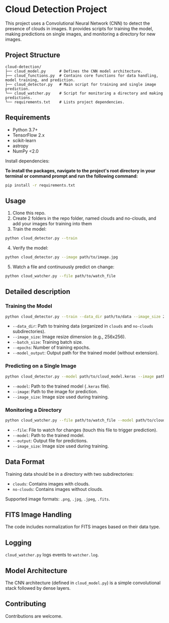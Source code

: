 # Cloud Detection Project

This project uses a Convolutional Neural Network (CNN) to detect the presence of clouds in images. It provides scripts for training the model, making predictions on single images, and monitoring a directory for new images.

## Project Structure

```
cloud-detection/
├── cloud_model.py      # Defines the CNN model architecture.
├── cloud_functions.py  # Contains core functions for data handling, model training, and prediction.
├── cloud_detector.py   # Main script for training and single image prediction.
└── cloud_watcher.py    # Script for monitoring a directory and making predictions.
└── requirements.txt    # Lists project dependencies.
```

## Requirements

*   Python 3.7+
*   TensorFlow 2.x
*   scikit-learn
*   astropy
*   NumPy <2.0


Install dependencies:

**To install the packages, navigate to the project's root directory in your terminal or command prompt and run the following command:**

```bash
pip install -r requirements.txt
```

## Usage
1. Clone this repo.
2. Create 2 folders in the repo folder, named clouds and no-clouds, and add your images for training into them
3. Train the model:
```bash
python cloud_detector.py --train
```
4. Verify the model:
```bash
python cloud_detector.py --image path/to/image.jpg
```
5. Watch a file and continuously predict on change:
```bash
python cloud_watcher.py --file path/to/watch_file
```

## Detailed description

### Training the Model

```bash
python cloud_detector.py --train --data_dir path/to/data --image_size 256 --batch_size 32 --epochs 30 --model_output cloud_model
```

*   `--data_dir`: Path to training data (organized in `clouds` and `no-clouds` subdirectories).
*   `--image_size`: Image resize dimension (e.g., 256x256).
*   `--batch_size`: Training batch size.
*   `--epochs`: Number of training epochs.
*   `--model_output`: Output path for the trained model (without extension).

### Predicting on a Single Image

```bash
python cloud_detector.py --model path/to/cloud_model.keras --image path/to/image.jpg --image_size 256
```

*   `--model`: Path to the trained model (`.keras` file).
*   `--image`: Path to the image for prediction.
*   `--image_size`: Image size used during training.

### Monitoring a Directory

```bash
python cloud_watcher.py --file path/to/watch_file --model path/to/cloud_model.keras --output predictions.txt --image_size 256
```

*   `--file`: File to watch for changes (touch this file to trigger prediction).
*   `--model`: Path to the trained model.
*   `--output`: Output file for predictions.
*   `--image_size`: Image size used during training.

## Data Format

Training data should be in a directory with two subdirectories:

*   `clouds`: Contains images with clouds.
*   `no-clouds`: Contains images without clouds.

Supported image formats: `.png`, `.jpg`, `.jpeg`, `.fits`.

## FITS Image Handling

The code includes normalization for FITS images based on their data type.


## Logging

`cloud_watcher.py` logs events to `watcher.log`.

## Model Architecture

The CNN architecture (defined in `cloud_model.py`) is a simple convolutional stack followed by dense layers.

## Contributing

Contributions are welcome.